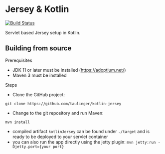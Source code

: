 Jersey & Kotlin
========

[![Build Status](https://github.com/taulinger/kotlin-jersey/workflows/Java%20CI/badge.svg)](https://github.com/taulinger/kotlin-jersey/actions/workflows/java.yml?query=branch%3Amain)

Servlet based Jersey setup in Kotlin.


## Building from source

Prerequisites
- JDK 11 or later must be installed (https://adoptium.net/)
- Maven 3 must be installed

Steps
- Clone the GitHub project:
```
git clone https://github.com/taulinger/kotlin-jersey
```
- Change to the git repository and run Maven:
```
mvn install
```
- compiled artifact `kotlinJersey` can be found under `./target` and is ready to be deployed to your servlet container
- you can also run the app directly using the jetty plugin: `mvn jetty:run -Djetty.port={your port}` 